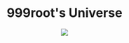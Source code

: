 
<h1 align="center">999root's Universe</h2>

<!--<p><img width="900" src="https://media1.tenor.com/images/aa1ffffcc9fbb3742b719f84f48dc618/tenor.gif?itemid=9490271"></p>-->

<div align="center">
  <p><img src="_assets/kohaku.gif"></p>
</div>
